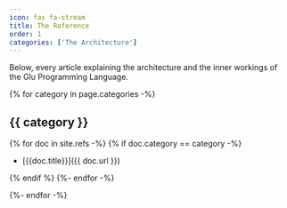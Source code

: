 ```yaml
---
icon: fas fa-stream
title: The Reference
order: 1
categories: ['The Architecture']
---
```


Below, every article explaining the architecture and the inner workings of the Glu Programming Language.

{% for category in page.categories -%}

## {{ category }}

{% for doc in site.refs -%}
{% if doc.category == category -%}
- [{{doc.title}}]({{ doc.url }})

{% endif %}
{%- endfor -%}

{%- endfor -%}
